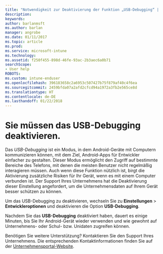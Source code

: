 ```yaml
---
title: "Notwendigkeit zur Deaktivierung der Funktion „USB-Debugging“ | Microsoft-Dokumentation"
description: 
keywords: 
author: barlanmsft
ms.author: barlan
manager: angrobe
ms.date: 01/11/2017
ms.topic: article
ms.prod: 
ms.service: microsoft-intune
ms.technology: 
ms.assetid: f250f455-898d-46fe-93ac-2b3aec6a0b71
searchScope:
- User help
ROBOTS: 
ms.custom: intune-enduser
ms.openlocfilehash: 396183658c2a6953c507427b75f879af40c4f6ea
ms.sourcegitcommit: 2459bfda07a2afd2cfcd94a1972a3fb2e565ce8d
ms.translationtype: HT
ms.contentlocale: de-DE
ms.lasthandoff: 01/22/2018
---
```

# <a name="you-need-to-turn-off-usb-debugging"></a>Sie müssen das USB-Debugging deaktivieren.

Das _USB-Debugging_ ist ein Modus, in dem Android-Geräte mit Computern kommunizieren können, mit dem Ziel, Android-Apps für Entwickler einfacher zu gestalten. Dieser Modus ermöglicht den Zugriff auf bestimmte Bereiche des Telefons, mit denen die meisten Benutzer nicht regelmäßig interagieren müssen. Auch wenn diese Funktion nützlich ist, birgt die Aktivierung zusätzliche Risiken für Ihr Gerät, wenn es mit einem Computer verbunden ist. Der Support Ihres Unternehmens hat die Deaktivierung dieser Einstellung angefordert, um die Unternehmensdaten auf Ihrem Gerät besser schützen zu können.

Um das USB-Debugging zu deaktivieren, wechseln Sie zu **Einstellungen** > **Entwickleroptionen** und deaktivieren die Option **USB-Debugging**.

Nachdem Sie das **USB-Debugging** deaktiviert haben, dauert es einige Minuten, bis Sie Ihr Android-Gerät wieder verwenden und wie gewohnt auf Unternehmens- oder Schul- bzw. Unidaten zugreifen können.

Benötigen Sie weitere Unterstützung? Kontaktieren Sie den Support Ihres Unternehmens. Die entsprechenden Kontaktinformationen finden Sie auf der [Unternehmensportal-Website](https://portal.manage.microsoft.com#HelpDeskDialog).
